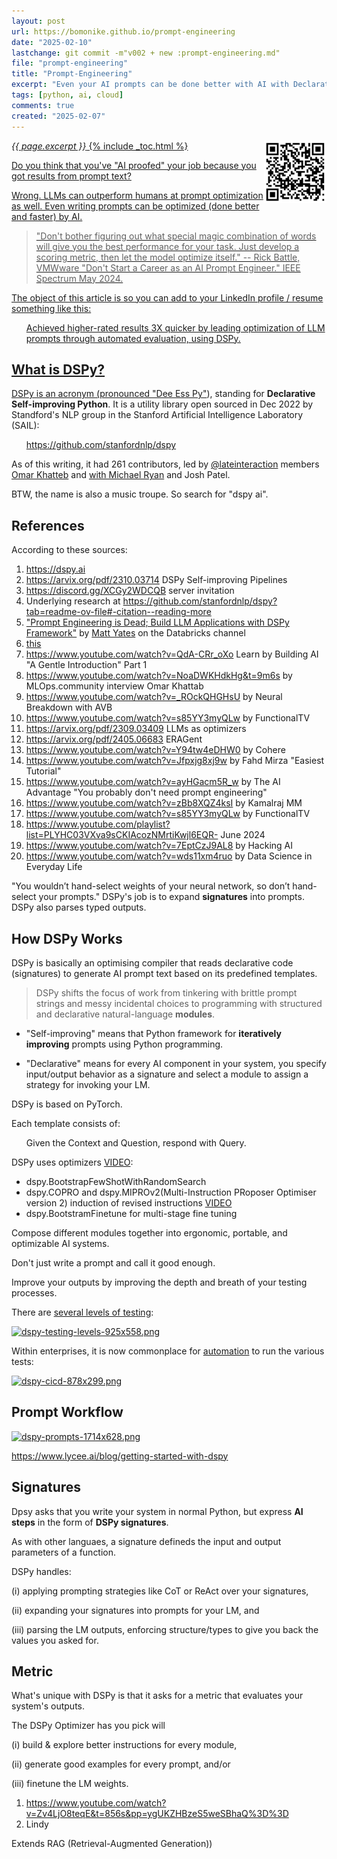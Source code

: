 ```yaml
---
layout: post
url: https://bomonike.github.io/prompt-engineering
date: "2025-02-10"
lastchange: git commit -m"v002 + new :prompt-engineering.md"
file: "prompt-engineering"
title: "Prompt-Engineering"
excerpt: "Even your AI prompts can be done better with AI with Declarative Self-improving Python (DPSy)."
tags: [python, ai, cloud]
comments: true
created: "2025-02-07"
---
```

<a target="_blank" href="https://bomonike.github.io/prompt-engineering"><img align="right" width="100" height="100" alt="prompt-engineering.png" src="https://github.com/bomonike/bomonike.github.io/blob/master/images/prompt-engineering.png?raw=true" />
<i>{{ page.excerpt }}</i>
{% include _toc.html %}

Do you think that you've "AI proofed" your job because you got results from prompt text?

Wrong. LLMs can outperform humans at prompt optimization as well.
Even writing prompts can be optimized (done better and faster) by AI.

> "Don't bother figuring out what special magic combination of words will give you the best performance for your task. Just develop a scoring metric, then let the model optimize itself." -- Rick Battle, VMWware "Don't Start a Career as an AI Prompt Engineer." IEEE Spectrum May 2024.

The object of this article is so you can add to your LinkedIn profile / resume something like this:

<ul>Achieved higher-rated results 3X quicker by leading optimization of LLM prompts through automated evaluation, using DSPy.
</ul>

## What is DSPy?

DSPy is an acronym (<a target="_blank" href="https://www.youtube.com/watch?v=NoaDWKHdkHg&t=9m6s">pronounced "Dee Ess Py"</a>), standing for <strong>Declarative Self-improving Python</strong>. It is a utility library open sourced in Dec 2022 by Standford's NLP group in the
Stanford Artificial Intelligence Laboratory (SAIL):

   <ul><a target="_blank" href="https://github.com/stanfordnlp/dspy">https://github.com/stanfordnlp/dspy</a></ul>

As of this writing, it had 261 contributors, led by <a target="_blank" href="https://x.com/lateinteraction">@lateinteraction</a> members <a target="_blank" href="https://www.linkedin.com/in/omar-k-09747b188/">Omar Khatteb</a> and
<a target="_blank" href="https://www.youtube.com/watch?v=s85YY3myQLw&pp=ygUKZHBzeS5weSBhaQ%3D%3D">with Michael Ryan</a> and Josh Patel.

BTW, the name is also a music troupe. So search for "dspy ai".


## References

According to these sources:
   1. <a target="_blank" href="https://dspy.ai">https://dspy.ai</a>
   1. https://arvix.org/pdf/2310.03714 DSPy Self-improving Pipelines
   1. https://discord.gg/XCGy2WDCQB server invitation
   1. Underlying research at https://github.com/stanfordnlp/dspy?tab=readme-ov-file#-citation--reading-more
   1. <a target="_blank" href="https://www.youtube.com/watch?v=D2HurSldDkE&t=20m52s">"Prompt Engineering is Dead; Build LLM Applications with DSPy Framework"</a> by <a target="_blank" href="https://www.linkedin.com/in/mattyatesatl/">Matt Yates</a> on the Databricks channel
   1. <a target="_blank" href="https://dspy-docs.vercel.app/docs/building-blocks/solving_your_task">this</a>
   1. https://www.youtube.com/watch?v=QdA-CRr_oXo Learn by Building AI "A Gentle Introduction" Part 1
   1. https://www.youtube.com/watch?v=NoaDWKHdkHg&t=9m6s by MLOps.community interview Omar Khattab
   1. https://www.youtube.com/watch?v=_ROckQHGHsU by Neural Breakdown with AVB
   1. https://www.youtube.com/watch?v=s85YY3myQLw by FunctionalTV
   1. https://arvix.org/pdf/2309.03409 LLMs as optimizers
   1. https://arvix.org/pdf/2405.06683 ERAGent
   1. https://www.youtube.com/watch?v=Y94tw4eDHW0 by Cohere
   1. https://www.youtube.com/watch?v=Jfpxjg8xj9w by Fahd Mirza "Easiest Tutorial"
   1. https://www.youtube.com/watch?v=ayHGacm5R_w by The AI Advantage "You probably don't need prompt engineering"
   1. https://www.youtube.com/watch?v=zBb8XQZ4ksI by Kamalraj MM
   1. https://www.youtube.com/watch?v=s85YY3myQLw by FunctionalTV
   1. https://www.youtube.com/playlist?list=PLYHC03VXva9sCKIAcozNMrtiKwjl6EQR- June 2024
   1. https://www.youtube.com/watch?v=7EptCzJ9AL8 by Hacking AI
   1. https://www.youtube.com/watch?v=wds11xm4ruo by Data Science in Everyday Life


"You wouldn’t hand-select weights of your neural network, so don’t hand-select your prompts."
DSPy's job is to expand <strong>signatures</strong> into prompts.
DSPy also parses typed outputs.

## How DSPy Works

DSPy is basically an optimising compiler that reads declarative code (signatures) to generate AI prompt text based on its predefined templates.

> DSPy shifts the focus of work from tinkering with brittle prompt strings and messy incidental choices to programming with structured and declarative natural-language <strong>modules</strong>.

   * "Self-improving" means that Python framework for <strong>iteratively improving</strong> prompts using Python programming.

   * "Declarative" means for every AI component in your system, you specify input/output behavior as a signature and select a module to assign a strategy for invoking your LM.

DSPy is based on PyTorch.

Each template consists of:

   <ul>Given the Context and Question, respond with Query.</ul>

DSPy uses optimizers <a target="_blank" href="https://www.youtube.com/watch?v=s85YY3myQLw">VIDEO</a>:
   * dspy.BootstrapFewShotWithRandomSearch
   * dspy.COPRO and dspy.MIPROv2(Multi-Instruction PRoposer Optimiser version 2) induction of revised instructions <a target="_blank" href="https://www.youtube.com/watch?v=s85YY3myQLw&t=14m23s">VIDEO</a>
   * dspy.BootstramFinetune for multi-stage fine tuning

Compose different modules together into ergonomic, portable, and optimizable AI systems.


Don't just write a prompt and call it good enough.

Improve your outputs by improving the depth and breath of your testing processes.

There are <a target="_blank" href="https://getmason.io/blog/post/test-pyramid">several levels of testing</a>:

<a target="_blank" href="https://res.cloudinary.com/dcajqrroq/image/upload/v1739076861/dspy-prompts-1714x628_d8tuc3.png"><img alt="dspy-testing-levels-925x558.png" width="300"  src="https://res.cloudinary.com/dcajqrroq/image/upload/v1739076861/dspy-prompts-1714x628_d8tuc3.png" /></a>

Within enterprises, it is now commonplace for <a target="_blank" href="https://smaphoreci.com/blog/cicd-pipeline">automation</a> to run the various tests:

<a target="_blank" href="https://res.cloudinary.com/dcajqrroq/image/upload/v1739077333/dspy-cicd-878x299_nnkubw.png"><img alt="dspy-cicd-878x299.png" width="300" src="https://res.cloudinary.com/dcajqrroq/image/upload/v1739077333/dspy-cicd-878x299_nnkubw.png" /></a>


## Prompt Workflow

<a target="_blank" href="https://docs.anthropic.com/en/docs/prompt-engineering">
<img alt="dspy-prompts-1714x628.png" width="300" src="https://res.cloudinary.com/dcajqrroq/image/upload/v1739076861/dspy-prompts-1714x628_d8tuc3.png" /></a>

https://www.lycee.ai/blog/getting-started-with-dspy

<a name="Signatures"></a>

## Signatures

Dpsy asks that you write your system in normal Python, but
express <strong>AI steps</strong> in the form of <strong>DSPy signatures</strong>.

As with other languaes, a signature defineds the input and output parameters of a function.

DSPy handles:

(i) applying prompting strategies like CoT or ReAct over your signatures,

(ii) expanding your signatures into prompts for your LM, and

(iii) parsing the LM outputs, enforcing structure/types to give you back the values you asked for.

## Metric

What's unique with DSPy is that it asks for a metric that evaluates your system's outputs.

The DSPy Optimizer has you pick will

(i) build & explore better instructions for every module,

(ii) generate good examples for every prompt, and/or

(iii) finetune the LM weights.


1. https://www.youtube.com/watch?v=Zv4LjO8teqE&t=856s&pp=ygUKZHBzeS5weSBhaQ%3D%3D
1.  Lindy

   Extends RAG (Retrieval-Augmented Generation))
